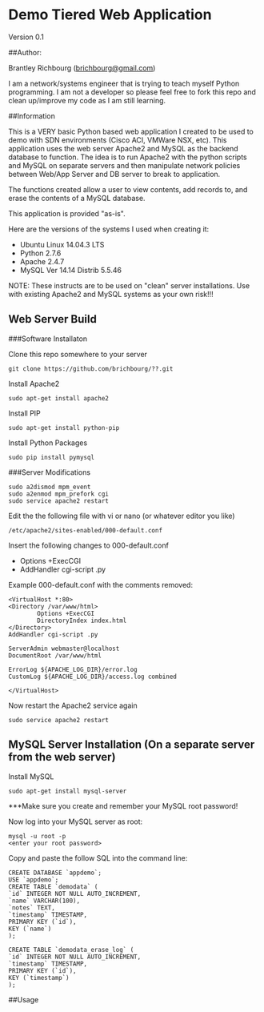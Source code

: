 # Demo Tiered Web Application

Version 0.1 

##Author:

Brantley Richbourg (brichbourg@gmail.com)

I am a network/systems engineer that is trying to teach myself Python programming.  I am not a developer so please feel free to fork this repo and clean up/improve my code as I am still learning.  

##Information

This is a VERY basic Python based web application I created to be used to demo with SDN environments (Cisco ACI, VMWare NSX, etc).  This application uses the web server Apache2 and MySQL as the backend database to function.  The idea is to run Apache2 with the python scripts and MySQL on separate servers and then manipulate network policies between Web/App Server and DB server to break to application.

The functions created allow a user to view contents, add records to, and erase the contents of a MySQL database. 

This application is provided "as-is".

Here are the versions of the systems I used when creating it:

* Ubuntu Linux 14.04.3 LTS
* Python 2.7.6
* Apache 2.4.7 
* MySQL Ver 14.14 Distrib 5.5.46

NOTE: These instructs are to be used on "clean" server installations.  Use with existing Apache2 and MySQL systems as your own risk!!!

## Web Server Build

###Software Installaton

Clone this repo somewhere to your server

	git clone https://github.com/brichbourg/??.git

Install Apache2

	sudo apt-get install apache2

Install PIP

	sudo apt-get install python-pip

Install Python Packages

	sudo pip install pymysql

###Server Modifications

	sudo a2dismod mpm_event
	sudo a2enmod mpm_prefork cgi
	sudo service apache2 restart

Edit the the following file with vi or nano (or whatever editor you like)

	/etc/apache2/sites-enabled/000-default.conf

Insert the following changes to 000-default.conf

* Options +ExecCGI
* AddHandler cgi-script .py
	
Example 000-default.conf with the comments removed:

	<VirtualHost *:80>
	<Directory /var/www/html>
    		Options +ExecCGI
    		DirectoryIndex index.html
	</Directory>
	AddHandler cgi-script .py

	ServerAdmin webmaster@localhost
	DocumentRoot /var/www/html

	ErrorLog ${APACHE_LOG_DIR}/error.log
	CustomLog ${APACHE_LOG_DIR}/access.log combined

	</VirtualHost>

Now restart the Apache2 service again

	sudo service apache2 restart

## MySQL Server Installation (On a separate server from the web server)

Install MySQL
	
	sudo apt-get install mysql-server

***Make sure you create and remember your MySQL root password!

Now log into your MySQL server as root:

	mysql -u root -p
	<enter your root password>

Copy and paste the follow SQL into the command line:

	CREATE DATABASE `appdemo`;
	USE `appdemo`;
	CREATE TABLE `demodata` (
	`id` INTEGER NOT NULL AUTO_INCREMENT,
	`name` VARCHAR(100),
	`notes` TEXT,
	`timestamp` TIMESTAMP,
	PRIMARY KEY (`id`),
	KEY (`name`)
	);

	CREATE TABLE `demodata_erase_log` (
	`id` INTEGER NOT NULL AUTO_INCREMENT,
	`timestamp` TIMESTAMP,
	PRIMARY KEY (`id`),
	KEY (`timestamp`)
	);

##Usage





